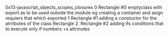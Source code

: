 0x13-javascript_objects_scopes_closures
0 Rectangle #0 emptyclass with export as to be used outside the module
  eg creating a container and asign requiers that which exported
1 Rectangle #1 adding a constuctor for the atrributes of the class Rectangle
2. Rectangle #2 adding ifs conditions that to execute only if numbers +s attrinutes